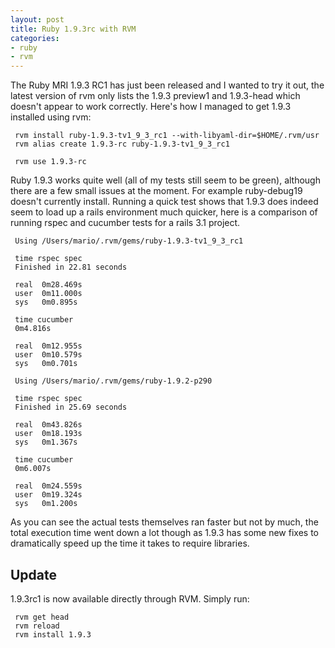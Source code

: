 ```yaml
---
layout: post
title: Ruby 1.9.3rc with RVM
categories:
- ruby
- rvm
---
```

The Ruby MRI 1.9.3 RC1 has just been released and I wanted to try it out, the
latest version of rvm only lists the 1.9.3 preview1 and 1.9.3-head which
doesn't appear to work correctly. Here's how I managed to get 1.9.3
installed using rvm:

```
 rvm install ruby-1.9.3-tv1_9_3_rc1 --with-libyaml-dir=$HOME/.rvm/usr
 rvm alias create 1.9.3-rc ruby-1.9.3-tv1_9_3_rc1

 rvm use 1.9.3-rc
```

Ruby 1.9.3 works quite well (all of my tests still seem to be green), although
there are a few small issues at the moment. For example ruby-debug19
doesn't currently install.
Running a quick test shows that 1.9.3 does indeed seem to load up a rails
environment much quicker, here is a comparison of running rspec and cucumber
tests for a rails 3.1 project.

```
 Using /Users/mario/.rvm/gems/ruby-1.9.3-tv1_9_3_rc1

 time rspec spec
 Finished in 22.81 seconds

 real  0m28.469s
 user  0m11.000s
 sys   0m0.895s

 time cucumber
 0m4.816s

 real  0m12.955s
 user  0m10.579s
 sys   0m0.701s
```

```
 Using /Users/mario/.rvm/gems/ruby-1.9.2-p290

 time rspec spec
 Finished in 25.69 seconds

 real  0m43.826s
 user  0m18.193s
 sys   0m1.367s

 time cucumber
 0m6.007s

 real  0m24.559s
 user  0m19.324s
 sys   0m1.200s
```

As you can see the actual tests themselves ran faster but not by much, the
total execution time went down a lot though as 1.9.3 has some new fixes to
dramatically speed up the time it takes to require libraries.

## Update

1.9.3rc1 is now available directly through RVM. Simply run:

```
 rvm get head
 rvm reload
 rvm install 1.9.3
```
